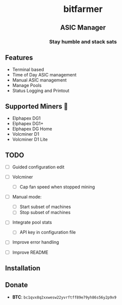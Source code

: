 <div align="center">
  <h1> bitfarmer </h1>
  <h2> ASIC Manager </h2>
  <h3> Stay humble and stack sats </h3>
</div>

## Features

 - Terminal based
 - Time of Day ASIC management
 - Manual ASIC management
 - Manage Pools
 - Status Logging and Printout
 
## Supported Miners :robot:

 - Elphapex DG1
 - Elphapex DG1+
 - Elphapex DG Home
 - Volcminer D1
 - Volcminer D1 Lite

## TODO
 - [ ] Guided configuration edit
 - [ ] Volcminer
   - [ ] Cap fan speed when stopped mining
 - [ ] Manual mode:
   - [ ] Start subset of machines
   - [ ] Stop subset of machines
 - [ ] Integrate pool stats
   - [ ] API key in configuration file
 - [ ] Improve error handling
 - [ ] Improve README


## Installation

## Donate
- **BTC**: `bc1qvx8q2xxwesw22yvrftff89e79yh86s56y2p9x9`
